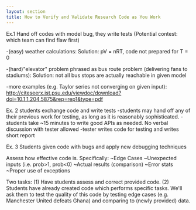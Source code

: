 ```yaml
---
layout: section
title: How to Verify and Validate Research Code as You Work
---
```


Ex.1 Hand off codes with model bug, they write tests
(Potential contest: which team can find flaw first)

-(easy) weather calculations:
Solution: pV  = nRT, code not prepared for T = 0

-(hard)"elevator" problem phrased as bus route problem (delivering fans to stadiums):
Solution: not all bus stops are actually reachable in given model

-more examples (e.g. Taylor series not converging on given input):
http://citeseerx.ist.psu.edu/viewdoc/download?doi=10.1.1.204.5875&rep=rep1&type=pdf

Ex. 2 students exchange code and write tests
-students may hand off any of their previous work for testing, as long as it is reasonably sophisticated. 
-students take ~15 minutes to write good APIs as needed. No verbal discussion with tester allowed
-tester writes code for testing and writes short report

Ex. 3 Students given code with bugs and apply new debugging techniques 







Assess how effective code is.  Specifically:
~Edge Cases
~Unexpected inputs (i.e. prob>1, prob<0)
~Actual results (comparison)
~Error stats
~Proper use of exceptions

Two tasks: (1) Have students assess and correct provided code.  (2) Students have already created code which performs specific tasks.  We'll ask them to test the quality of this code by testing edge cases (e.g. Manchester United defeats Ghana) and comparing to (newly provided) data.
